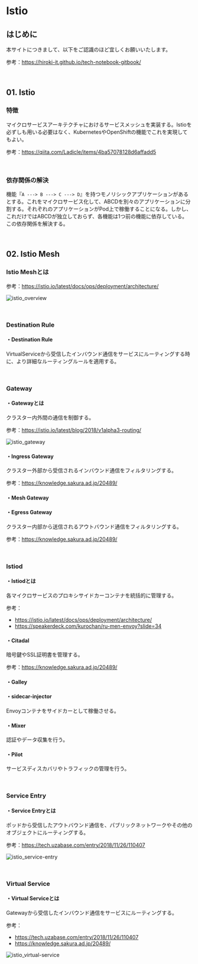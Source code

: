 # Istio

## はじめに

本サイトにつきまして、以下をご認識のほど宜しくお願いいたします。

参考：https://hiroki-it.github.io/tech-notebook-gitbook/

<br>

## 01. Istio

### 特徴

マイクロサービスアーキテクチャにおけるサービスメッシュを実装する。Istioを必ずしも用いる必要はなく、KubernetesやOpenShiftの機能でこれを実現してもよい。

参考：https://qiita.com/Ladicle/items/4ba57078128d6affadd5

<br>

### 依存関係の解決

機能『```A ---> B ---> C ---> D```』を持つモノリシックアプリケーションがあるとする。これをマイクロサービス化して、ABCDを別々のアプリケーションに分割する。それぞれのアプリケーションがPod上で稼働することになる。しかし、これだけではABCDが独立しておらず、各機能は1つ前の機能に依存している。この依存関係を解決する。

<br>

## 02. Istio Mesh

### Istio Meshとは

参考：https://istio.io/latest/docs/ops/deployment/architecture/

![istio_overview](https://raw.githubusercontent.com/hiroki-it/tech-notebook/master/images/istio_overview.png)

<br>

### Destination Rule

#### ・Destination Rule

VirtualServiceから受信したインバウンド通信をサービスにルーティングする時に、より詳細なルーティングルールを適用する。

<br>

### Gateway

#### ・Gatewayとは

クラスター内外間の通信を制御する。

参考：https://istio.io/latest/blog/2018/v1alpha3-routing/

![istio_gateway](https://raw.githubusercontent.com/hiroki-it/tech-notebook/master/images/istio_gateway.png)

#### ・Ingress Gateway

クラスター外部から受信されるインバウンド通信をフィルタリングする。

参考：https://knowledge.sakura.ad.jp/20489/

#### ・Mesh Gateway

#### ・Egress Gateway

クラスター内部から送信されるアウトバウンド通信をフィルタリングする。

参考：https://knowledge.sakura.ad.jp/20489/

<br>

### Istiod

#### ・Istiodとは

各マイクロサービスのプロキシサイドカーコンテナを統括的に管理する。

参考：

- https://istio.io/latest/docs/ops/deployment/architecture/
- https://speakerdeck.com/kurochan/ru-men-envoy?slide=34

#### ・Citadal

暗号鍵やSSL証明書を管理する。

参考：https://knowledge.sakura.ad.jp/20489/

#### ・Galley

#### ・sidecar-injector

Envoyコンテナをサイドカーとして稼働させる。

#### ・Mixer

認証やデータ収集を行う。

#### ・Pilot

サービスディスカバリやトラフィックの管理を行う。

<br>

### Service Entry

#### ・Service Entryとは

ポッドから受信したアウトバウンド通信を、パブリックネットワークやその他のオブジェクトにルーティングする。

参考：https://tech.uzabase.com/entry/2018/11/26/110407

![istio_service-entry](https://raw.githubusercontent.com/hiroki-it/tech-notebook/master/images/istio_service-entry.png)

<br>

### Virtual Service

#### ・Virtual Serviceとは

Gatewayから受信したインバウンド通信をサービスにルーティングする。

参考：

- https://tech.uzabase.com/entry/2018/11/26/110407
- https://knowledge.sakura.ad.jp/20489/

![istio_virtual-service](https://raw.githubusercontent.com/hiroki-it/tech-notebook/master/images/istio_virtual-service.png)



